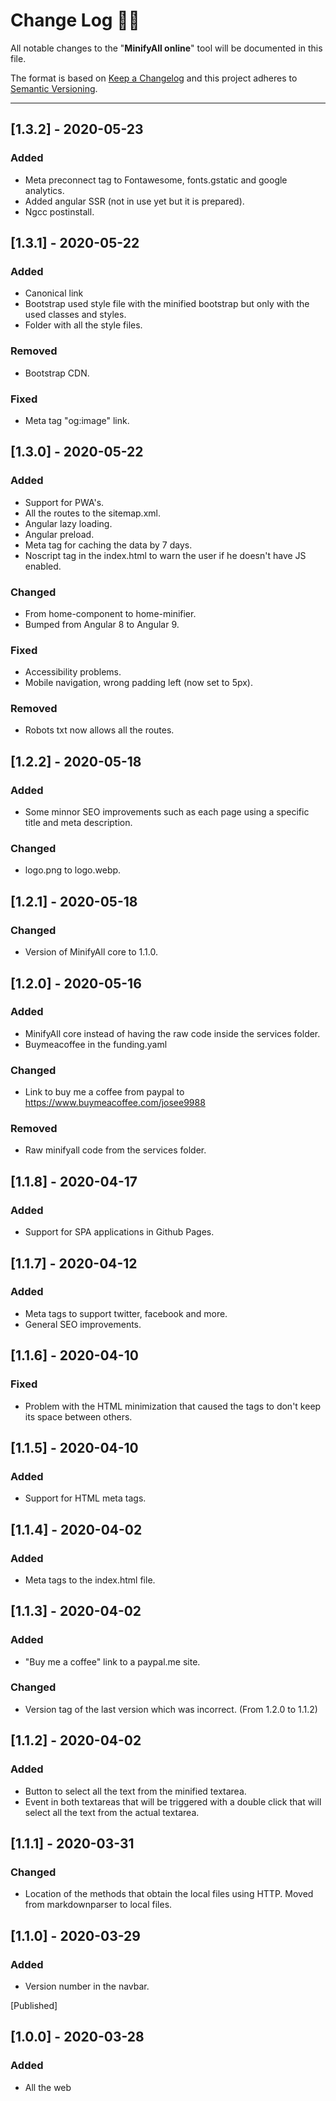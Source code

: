 # **Change Log** 📜📝

All notable changes to the "**MinifyAll online**" tool will be documented in this file.

The format is based on [Keep a Changelog](https://keepachangelog.com/en/1.0.0/) and this project adheres to [Semantic Versioning](https://semver.org/spec/v2.0.0.html).

---

## [**1.3.2**] - 2020-05-23

### Added

* Meta preconnect tag to Fontawesome, fonts.gstatic and google analytics.
* Added angular SSR (not in use yet but it is prepared).
* Ngcc postinstall.

## [**1.3.1**] - 2020-05-22

### Added

* Canonical link
* Bootstrap used style file with the minified bootstrap but only with the used classes and styles.
* Folder with all the style files.

### Removed

* Bootstrap CDN.

### Fixed

* Meta tag "og:image" link.

## [**1.3.0**] - 2020-05-22

### Added

* Support for PWA's.
* All the routes to the sitemap.xml.
* Angular lazy loading.
* Angular preload.
* Meta tag for caching the data by 7 days.
* Noscript tag in the index.html to warn the user if he doesn't have JS enabled.

### Changed

* From home-component to home-minifier.
* Bumped from Angular 8 to Angular 9.

### Fixed

* Accessibility problems.
* Mobile navigation, wrong padding left (now set to 5px).

### Removed

* Robots txt now allows all the routes.

## [**1.2.2**] - 2020-05-18

### Added

* Some minnor SEO improvements such as each page using a specific title and meta description.

### Changed

* logo.png to logo.webp.

## [**1.2.1**] - 2020-05-18

### Changed

* Version of MinifyAll core to 1.1.0.

## [**1.2.0**] - 2020-05-16

### Added

* MinifyAll core instead of having the raw code inside the services folder.
* Buymeacoffee in the funding.yaml

### Changed

* Link to buy me a coffee from paypal to https://www.buymeacoffee.com/josee9988

### Removed

* Raw minifyall code from the services folder.

## [**1.1.8**] - 2020-04-17

### Added

* Support for SPA applications in Github Pages.

## [**1.1.7**] - 2020-04-12

### Added

* Meta tags to support twitter, facebook and more.
* General SEO improvements.

## [**1.1.6**] - 2020-04-10

### Fixed

* Problem with the HTML minimization that caused the tags to don't keep its space between others.

## [**1.1.5**] - 2020-04-10

### Added

* Support for HTML meta tags.

## [**1.1.4**] - 2020-04-02

### Added

* Meta tags to the index.html file.

## [**1.1.3**] - 2020-04-02

### Added

* "Buy me a coffee" link to a paypal.me site.

### Changed

* Version tag of the last version which was incorrect. (From 1.2.0 to 1.1.2)

## [**1.1.2**] - 2020-04-02

### Added

* Button to select all the text from the minified textarea.
* Event in both textareas that will be triggered with a  double click that will select all the text from the actual textarea.

## [**1.1.1**] - 2020-03-31

### Changed

* Location of the methods that obtain the local files using HTTP. Moved from markdownparser to local files.

## [**1.1.0**] - 2020-03-29

### Added

* Version number in the navbar.

[Published]

## [**1.0.0**] - 2020-03-28

### Added

* All the web
